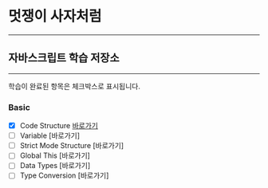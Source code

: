 # 멋쟁이 사자처럼

---

## 자바스크립트 학습 저장소

---

학습이 완료된 항목은 체크박스로 표시됩니다.

### Basic

- [x] Code Structure [바로가기](http://naver.com)
- [ ] Variable [바로가기]
- [ ] Strict Mode Structure [바로가기]
- [ ] Global This [바로가기]
- [ ] Data Types [바로가기]
- [ ] Type Conversion [바로가기]
